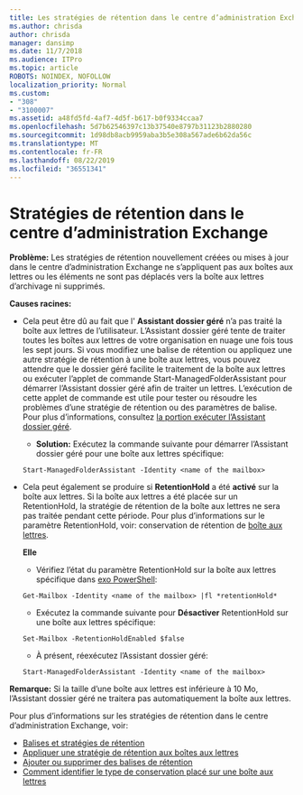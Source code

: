 ```yaml
---
title: Les stratégies de rétention dans le centre d’administration Exchange ne fonctionnent pas
ms.author: chrisda
author: chrisda
manager: dansimp
ms.date: 11/7/2018
ms.audience: ITPro
ms.topic: article
ROBOTS: NOINDEX, NOFOLLOW
localization_priority: Normal
ms.custom:
- "308"
- "3100007"
ms.assetid: a48fd5fd-4af7-4d5f-b617-b0f9334ccaa7
ms.openlocfilehash: 5d7b62546397c13b37540e8797b31123b2880280
ms.sourcegitcommit: 1d98db8acb9959aba3b5e308a567ade6b62da56c
ms.translationtype: MT
ms.contentlocale: fr-FR
ms.lasthandoff: 08/22/2019
ms.locfileid: "36551341"
---
```

# <a name="retention-policies-in-exchange-admin-center"></a>Stratégies de rétention dans le centre d’administration Exchange

 **Problème:** Les stratégies de rétention nouvellement créées ou mises à jour dans le centre d’administration Exchange ne s’appliquent pas aux boîtes aux lettres ou les éléments ne sont pas déplacés vers la boîte aux lettres d’archivage ni supprimés. 
  
 **Causes racines:**
  
- Cela peut être dû au fait que l' **Assistant dossier géré** n’a pas traité la boîte aux lettres de l’utilisateur. L’Assistant dossier géré tente de traiter toutes les boîtes aux lettres de votre organisation en nuage une fois tous les sept jours. Si vous modifiez une balise de rétention ou appliquez une autre stratégie de rétention à une boîte aux lettres, vous pouvez attendre que le dossier géré facilite le traitement de la boîte aux lettres ou exécuter l’applet de commande Start-ManagedFolderAssistant pour démarrer l’Assistant dossier géré afin de traiter un lettres. L’exécution de cette applet de commande est utile pour tester ou résoudre les problèmes d’une stratégie de rétention ou des paramètres de balise. Pour plus d’informations, consultez [la portion exécuter l’Assistant dossier géré](https://msdn.microsoft.com/library/gg271153%28v=exchsrvcs.149%29.aspx#managedfolderassist).
    
  - **Solution:** Exécutez la commande suivante pour démarrer l’Assistant dossier géré pour une boîte aux lettres spécifique:
    
  ```
  Start-ManagedFolderAssistant -Identity <name of the mailbox>
  ```

- Cela peut également se produire si **RetentionHold** a été **activé** sur la boîte aux lettres. Si la boîte aux lettres a été placée sur un RetentionHold, la stratégie de rétention de la boîte aux lettres ne sera pas traitée pendant cette période. Pour plus d’informations sur le paramètre RetentionHold, voir: conservation de rétention de [boîte aux lettres](https://docs.microsoft.com/exchange/security-and-compliance/messaging-records-management/mailbox-retention-hold).
    
    **Elle**
    
  - Vérifiez l’état du paramètre RetentionHold sur la boîte aux lettres spécifique dans [exo PowerShell](https://docs.microsoft.com/powershell/exchange/exchange-online/connect-to-exchange-online-powershell/connect-to-exchange-online-powershell?view=exchange-ps):
    
  ```
  Get-Mailbox -Identity <name of the mailbox> |fl *retentionHold*
  ```

  - Exécutez la commande suivante pour **Désactiver** RetentionHold sur une boîte aux lettres spécifique:
    
  ```
  Set-Mailbox -RetentionHoldEnabled $false
  ```

  - À présent, réexécutez l’Assistant dossier géré:
    
  ```
  Start-ManagedFolderAssistant -Identity <name of the mailbox>
  ```

 **Remarque:** Si la taille d’une boîte aux lettres est inférieure à 10 Mo, l’Assistant dossier géré ne traitera pas automatiquement la boîte aux lettres.
 
Pour plus d’informations sur les stratégies de rétention dans le centre d’administration Exchange, voir:
- [Balises et stratégies de rétention](https://docs.microsoft.com/exchange/security-and-compliance/messaging-records-management/retention-tags-and-policies)
- [Appliquer une stratégie de rétention aux boîtes aux lettres](https://docs.microsoft.com/exchange/security-and-compliance/messaging-records-management/apply-retention-policy)
- [Ajouter ou supprimer des balises de rétention](https://docs.microsoft.com/exchange/security-and-compliance/messaging-records-management/add-or-remove-retention-tags)
- [Comment identifier le type de conservation placé sur une boîte aux lettres](https://docs.microsoft.com/office365/securitycompliance/identify-a-hold-on-an-exchange-online-mailbox)
